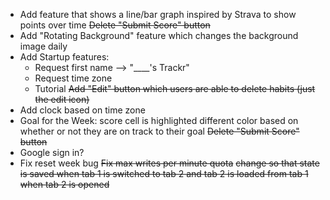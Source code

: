 - Add feature that shows a line/bar graph inspired by Strava to show points over time
~~Delete "Submit Score" button~~
- Add "Rotating Background" feature which changes the background image daily
- Add Startup features:
    - Request first name --> "____'s Trackr"
    - Request time zone
    - Tutorial
~~Add "Edit" button which users are able to delete habits (just the edit icon)~~
- Add clock based on time zone
- Goal for the Week: score cell is highlighted different color based on whether or not they are on track to their goal
~~Delete "Submit Score" button~~
- Google sign in?
- Fix reset week bug
~~Fix max writes per minute quota~~
    ~~change so that state is saved when tab 1 is switched to tab 2 and tab 2 is loaded from tab 1 when tab 2 is opened~~


